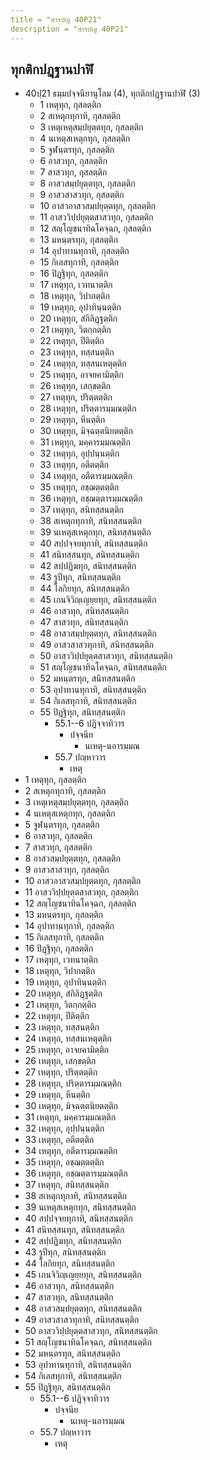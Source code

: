 ```yaml
---
title = "สารบัญ 40P21"
description = "สารบัญ 40P21"
---
```


## ทุกติกปฏฺฐานปาฬิ

- 40ปฺ21 ธมฺมปจฺจนียานุโลม (4), ทุกติกปฏฺฐานปาฬิ (3)
  - 1 เหตุทุก, กุสลตฺติก
  - 2 สเหตุกทุกาทิ, กุสลตฺติก
  - 3 เหตุเหตุสมฺปยุตฺตทุก, กุสลตฺติก
  - 4 นเหตุสเหตุกทุก, กุสลตฺติก
  - 5 จูฬนฺตรทุก, กุสลตฺติก
  - 6 อาสวทุก, กุสลตฺติก
  - 7 สาสวทุก, กุสลตฺติก
  - 8 อาสวสมฺปยุตฺตทุก, กุสลตฺติก
  - 9 อาสวสาสวทุก, กุสลตฺติก
  - 10 อาสวอาสวสมฺปยุตฺตทุก, กุสลตฺติก
  - 11 อาสววิปฺปยุตฺตสาสวทุก, กุสลตฺติก
  - 12 สญฺโญชนาทิฉโคจฺฉก, กุสลตฺติก
  - 13 มหนฺตรทุก, กุสลตฺติก
  - 14 อุปาทานทุกาทิ, กุสลตฺติก
  - 15 กิเลสทุกาทิ, กุสลตฺติก
  - 16 ปิฏฺฐิทุก, กุสลตฺติก
  - 17 เหตุทุก, เวทนาตฺติก
  - 18 เหตุทุก, วิปากตฺติก
  - 19 เหตุทุก, อุปาทินฺนตฺติก
  - 20 เหตุทุก, สํกิลิฏฺฐตฺติก
  - 21 เหตุทุก, วิตกฺกตฺติก
  - 22 เหตุทุก, ปีติตฺติก
  - 23 เหตุทุก, ทสฺสนตฺติก
  - 24 เหตุทุก, ทสฺสนเหตุตฺติก
  - 25 เหตุทุก, อาจยคามิตฺติก
  - 26 เหตุทุก, เสกฺขตฺติก
  - 27 เหตุทุก, ปริตฺตตฺติก
  - 28 เหตุทุก, ปริตฺตารมฺมณตฺติก
  - 29 เหตุทุก, หีนตฺติก
  - 30 เหตุทุก, มิจฺฉตฺตนิยตตฺติก
  - 31 เหตุทุก, มคฺคารมฺมณตฺติก
  - 32 เหตุทุก, อุปฺปนฺนตฺติก
  - 33 เหตุทุก, อตีตตฺติก
  - 34 เหตุทุก, อตีตารมฺมณตฺติก
  - 35 เหตุทุก, อชฺฌตฺตตฺติก
  - 36 เหตุทุก, อชฺฌตฺตารมฺมณตฺติก
  - 37 เหตุทุก, สนิทสฺสนตฺติก
  - 38 สเหตุกทุกาทิ, สนิทสฺสนตฺติก
  - 39 นเหตุสเหตุกทุก, สนิทสฺสนตฺติก
  - 40 สปฺปจฺจยทุกาทิ, สนิทสฺสนตฺติก
  - 41 สนิทสฺสนทุก, สนิทสฺสนตฺติก
  - 42 สปฺปฏิฆทุก, สนิทสฺสนตฺติก
  - 43 รูปีทุก, สนิทสฺสนตฺติก
  - 44 โลกิยทุก, สนิทสฺสนตฺติก
  - 45 เกนจิวิญฺเญยฺยทุก, สนิทสฺสนตฺติก
  - 46 อาสวทุก, สนิทสฺสนตฺติก
  - 47 สาสวทุก, สนิทสฺสนตฺติก
  - 48 อาสวสมฺปยุตฺตทุก, สนิทสฺสนตฺติก
  - 49 อาสวสาสวทุกาทิ, สนิทสฺสนตฺติก
  - 50 อาสววิปฺปยุตฺตสาสวทุก, สนิทสฺสนตฺติก
  - 51 สญฺโญชนาทิฉโคจฺฉก, สนิทสฺสนตฺติก
  - 52 มหนฺตรทุก, สนิทสฺสนตฺติก
  - 53 อุปาทานทุกาทิ, สนิทสฺสนตฺติก
  - 54 กิเลสทุกาทิ, สนิทสฺสนตฺติก
  - 55 ปิฏฺฐิทุก, สนิทสฺสนตฺติก
    - 55.1--6 ปฏิจฺจาทิวาร
      - ปจฺจนีย
        - นเหตุ-นอารมฺมณ
    - 55.7 ปญฺหาวาร
      - เหตุ
- 1 เหตุทุก, กุสลตฺติก
- 2 สเหตุกทุกาทิ, กุสลตฺติก
- 3 เหตุเหตุสมฺปยุตฺตทุก, กุสลตฺติก
- 4 นเหตุสเหตุกทุก, กุสลตฺติก
- 5 จูฬนฺตรทุก, กุสลตฺติก
- 6 อาสวทุก, กุสลตฺติก
- 7 สาสวทุก, กุสลตฺติก
- 8 อาสวสมฺปยุตฺตทุก, กุสลตฺติก
- 9 อาสวสาสวทุก, กุสลตฺติก
- 10 อาสวอาสวสมฺปยุตฺตทุก, กุสลตฺติก
- 11 อาสววิปฺปยุตฺตสาสวทุก, กุสลตฺติก
- 12 สญฺโญชนาทิฉโคจฺฉก, กุสลตฺติก
- 13 มหนฺตรทุก, กุสลตฺติก
- 14 อุปาทานทุกาทิ, กุสลตฺติก
- 15 กิเลสทุกาทิ, กุสลตฺติก
- 16 ปิฏฺฐิทุก, กุสลตฺติก
- 17 เหตุทุก, เวทนาตฺติก
- 18 เหตุทุก, วิปากตฺติก
- 19 เหตุทุก, อุปาทินฺนตฺติก
- 20 เหตุทุก, สํกิลิฏฺฐตฺติก
- 21 เหตุทุก, วิตกฺกตฺติก
- 22 เหตุทุก, ปีติตฺติก
- 23 เหตุทุก, ทสฺสนตฺติก
- 24 เหตุทุก, ทสฺสนเหตุตฺติก
- 25 เหตุทุก, อาจยคามิตฺติก
- 26 เหตุทุก, เสกฺขตฺติก
- 27 เหตุทุก, ปริตฺตตฺติก
- 28 เหตุทุก, ปริตฺตารมฺมณตฺติก
- 29 เหตุทุก, หีนตฺติก
- 30 เหตุทุก, มิจฺฉตฺตนิยตตฺติก
- 31 เหตุทุก, มคฺคารมฺมณตฺติก
- 32 เหตุทุก, อุปฺปนฺนตฺติก
- 33 เหตุทุก, อตีตตฺติก
- 34 เหตุทุก, อตีตารมฺมณตฺติก
- 35 เหตุทุก, อชฺฌตฺตตฺติก
- 36 เหตุทุก, อชฺฌตฺตารมฺมณตฺติก
- 37 เหตุทุก, สนิทสฺสนตฺติก
- 38 สเหตุกทุกาทิ, สนิทสฺสนตฺติก
- 39 นเหตุสเหตุกทุก, สนิทสฺสนตฺติก
- 40 สปฺปจฺจยทุกาทิ, สนิทสฺสนตฺติก
- 41 สนิทสฺสนทุก, สนิทสฺสนตฺติก
- 42 สปฺปฏิฆทุก, สนิทสฺสนตฺติก
- 43 รูปีทุก, สนิทสฺสนตฺติก
- 44 โลกิยทุก, สนิทสฺสนตฺติก
- 45 เกนจิวิญฺเญยฺยทุก, สนิทสฺสนตฺติก
- 46 อาสวทุก, สนิทสฺสนตฺติก
- 47 สาสวทุก, สนิทสฺสนตฺติก
- 48 อาสวสมฺปยุตฺตทุก, สนิทสฺสนตฺติก
- 49 อาสวสาสวทุกาทิ, สนิทสฺสนตฺติก
- 50 อาสววิปฺปยุตฺตสาสวทุก, สนิทสฺสนตฺติก
- 51 สญฺโญชนาทิฉโคจฺฉก, สนิทสฺสนตฺติก
- 52 มหนฺตรทุก, สนิทสฺสนตฺติก
- 53 อุปาทานทุกาทิ, สนิทสฺสนตฺติก
- 54 กิเลสทุกาทิ, สนิทสฺสนตฺติก
- 55 ปิฏฺฐิทุก, สนิทสฺสนตฺติก
  - 55.1--6 ปฏิจฺจาทิวาร
    - ปจฺจนีย
      - นเหตุ-นอารมฺมณ
  - 55.7 ปญฺหาวาร
    - เหตุ